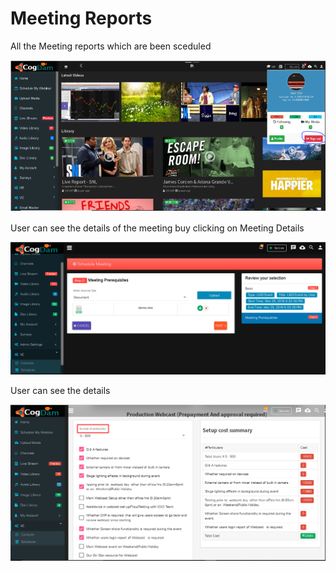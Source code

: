 # Meeting Reports

All the Meeting reports which are been sceduled

![](../.gitbook/assets/image%20%28299%29.png)

User can see the details of the meeting buy clicking on Meeting Details

![](../.gitbook/assets/image%20%2875%29.png)

User can see the details

![](../.gitbook/assets/image%20%2872%29.png)

